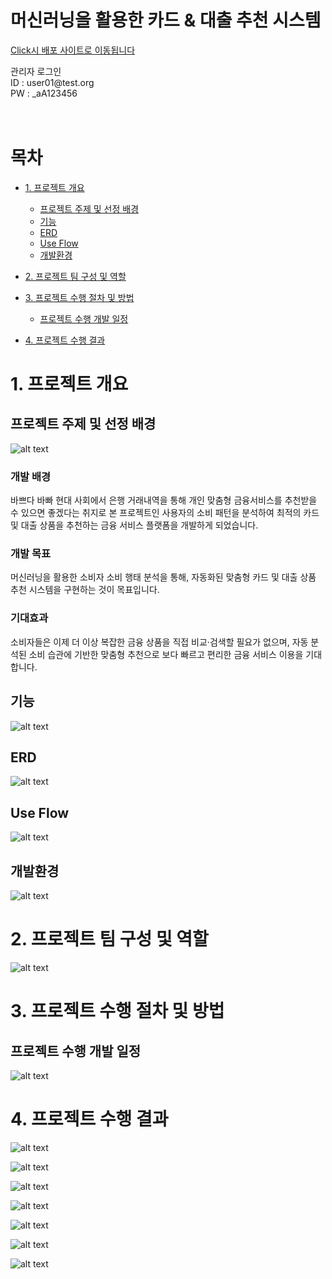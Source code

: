 # 머신러닝을 활용한 카드 & 대출 추천 시스템

<a href="https://cis-pintech.onedu.blue/" target="_blank">Click시 배포 사이트로 이동됩니다</a>

<span>
관리자 로그인<br>
ID : user01@test.org<br>
PW : _aA123456<br>
</span>
<br>
<br>

# 목차

- [1. 프로젝트 개요](#1-프로젝트-개요)
    * [프로젝트 주제 및 선정 배경](#프로젝트-주제-및-선정-배경)
    * [기능](#기능)
    * [ERD](#ERD)
    * [Use Flow](#Use-Flow)
    * [개발환경](#개발환경)
- [2. 프로젝트 팀 구성 및 역할](#2-프로젝트-팀-구성-및-역할)

- [3. 프로젝트 수행 절차 및 방법](#3-프로젝트-수행-절차-및-방법)
    * [프로젝트 수행 개발 일정](#프로젝트-수행-개발-일정)
- [4. 프로젝트 수행 결과](#4-프로젝트-수행-결과)


# 1. 프로젝트 개요

## 프로젝트 주제 및 선정 배경

![alt text](./image/image.png)
### 개발 배경

바쁘다 바빠 현대 사회에서 은행 거래내역을 통해 개인 맞춤형 금융서비스를 추천받을 수 있으면 좋겠다는 취지로 본 프로젝트인 사용자의 소비 패턴을 분석하여 최적의 카드 및 대출 상품을 추천하는 금융 서비스 플랫폼을 개발하게 되었습니다.

### 개발 목표

머신러닝을 활용한 소비자 소비 행태 분석을 통해, 자동화된 맞춤형 카드 및 대출 상품 추천 시스템을  구현하는 것이 목표입니다.

### 기대효과

소비자들은 이제 더 이상 복잡한 금융 상품을 직접 비교·검색할 필요가 없으며, 자동 분석된 소비 습관에 기반한 맞춤형 추천으로 보다 빠르고 편리한 금융 서비스 이용을 기대합니다.

## 기능

![alt text](./image/image-1.png)

## ERD

![alt text](./image/image-2.png)

## Use Flow

![alt text](./image/image-3.png)

## 개발환경

![alt text](./image/image-4.png)


# 2. 프로젝트 팀 구성 및 역할

![alt text](./image/image-5.png)

# 3. 프로젝트 수행 절차 및 방법

## 프로젝트 수행 개발 일정

![alt text](./image/image-6.png)

# 4. 프로젝트 수행 결과

![alt text](./image/image-7.png)

![alt text](./image/image-8.png)

![alt text](./image/image-9.png)

![alt text](./image/image-10.png)

![alt text](./image/image-11.png)

![alt text](./image/image-12.png)

![alt text](./image/image-13.png)
